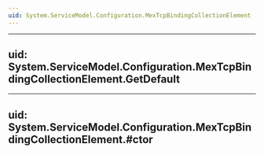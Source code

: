```yaml
---
uid: System.ServiceModel.Configuration.MexTcpBindingCollectionElement
---
```


---
uid: System.ServiceModel.Configuration.MexTcpBindingCollectionElement.GetDefault
---

---
uid: System.ServiceModel.Configuration.MexTcpBindingCollectionElement.#ctor
---
